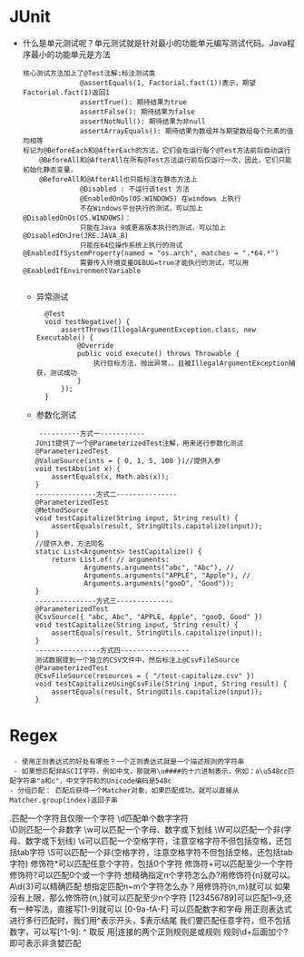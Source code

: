 #  JUnit
 - 什么是单元测试呢？单元测试就是针对最小的功能单元编写测试代码。Java程序最小的功能单元是方法
     ```$xslt
    核心测试方法加上了@Test注解:标注测试类
                   @assertEquals(1, Factorial.fact(1))表示，期望Factorial.fact(1)返回1
                   assertTrue(): 期待结果为true
                   assertFalse(): 期待结果为false
                   assertNotNull(): 期待结果为非null
                   assertArrayEquals(): 期待结果为数组并与期望数组每个元素的值均相等
    标记为@BeforeEach和@AfterEach的方法，它们会在运行每个@Test方法前后自动运行
         @BeforeAll和@AfterAll在所有@Test方法运行前后仅运行一次，因此，它们只能初始化静态变量，
         @BeforeAll和@AfterAll也只能标注在静态方法上
                   @Disabled : 不运行该test 方法
                   @EnabledOnOs(OS.WINDOWS) 在windows 上执行
                   不在Windows平台执行的测试，可以加上@DisabledOnOs(OS.WINDOWS)：
                   只能在Java 9或更高版本执行的测试，可以加上@DisabledOnJre(JRE.JAVA_8)
                   只能在64位操作系统上执行的测试@EnabledIfSystemProperty(named = "os.arch", matches = ".*64.*")
                   需要传入环境变量DEBUG=true才能执行的测试，可以用@EnabledIfEnvironmentVariable
                   
    ```
    - 异常测试
      ```$xslt
        @Test
        void testNegative() {
            assertThrows(IllegalArgumentException.class, new Executable() {
                @Override
                public void execute() throws Throwable {
                    执行目标方法，抛出异常，，且被IllegalArgumentException捕获，测试成功
                }
            });
        }
        ```
    - 参数化测试
     ```$xslt
         ----------方式一-----------
        JUnit提供了一个@ParameterizedTest注解，用来进行参数化测试
        @ParameterizedTest
        @ValueSource(ints = { 0, 1, 5, 100 })//提供入参
        void testAbs(int x) {
            assertEquals(x, Math.abs(x));
        }
        ---------------方式二---------------
        @ParameterizedTest
        @MethodSource
        void testCapitalize(String input, String result) {
            assertEquals(result, StringUtils.capitalize(input));
        }
        //提供入参，方法同名
        static List<Arguments> testCapitalize() {
            return List.of( // arguments:
                    Arguments.arguments("abc", "Abc"), //
                    Arguments.arguments("APPLE", "Apple"), //
                    Arguments.arguments("gooD", "Good"));
        }
        ---------------方式三--------------
        @ParameterizedTest
        @CsvSource({ "abc, Abc", "APPLE, Apple", "gooD, Good" })
        void testCapitalize(String input, String result) {
            assertEquals(result, StringUtils.capitalize(input));
        }
        ----------------方式四-----------------
        测试数据提到一个独立的CSV文件中，然后标注上@CsvFileSource
        @ParameterizedTest
        @CsvFileSource(resources = { "/test-capitalize.csv" })
        void testCapitalizeUsingCsvFile(String input, String result) {
            assertEquals(result, StringUtils.capitalize(input));
        }
     ```
 # Regex
     - 使用正则表达式的好处有哪些？一个正则表达式就是一个描述规则的字符串
     - 如果想匹配非ASCII字符，例如中文，那就用\u####的十六进制表示，例如：a\u548cc匹配字符串"a和c"，中文字符和的Unicode编码是548c
    - 分组匹配： 匹配后获得一个Matcher对象，如果匹配成功，就可以直接从Matcher.group(index)返回子串
 
 
 
 
 
 .匹配一个字符且仅限一个字符
 \d匹配单个数字字符  
 \D则匹配一个非数字
 \w可以匹配一个字母、数字或下划线
 \W可以匹配一个非(字母、数字或下划线)
 \s可以匹配一个空格字符，注意空格字符不但包括空格，还包括tab字符
 \S可以匹配一个非(空格字符，注意空格字符不但包括空格，还包括tab字符)
 修饰符*可以匹配任意个字符，包括0个字符
 修饰符+可以匹配至少一个字符
 修饰符?可以匹配0个或一个字符
 想精确指定n个字符怎么办?用修饰符{n}就可以。A\d{3}可以精确匹配
 想指定匹配n~m个字符怎么办？用修饰符{n,m}就可以
 如果没有上限，那么修饰符{n,}就可以匹配至少n个字符
 [123456789]可以匹配1~9,还有一种写法，直接写[1-9]就可以
 [0-9a-fA-F] 可以匹配数字和字母
 用正则表达式进行多行匹配时，我们用^表示开头，$表示结尾
 我们要匹配任意字符，但不包括数字，可以写[^1-9]: ^ 取反
 用|连接的两个正则规则是或规则
 规则\d+后面加个?即可表示非贪婪匹配
 
 
 
 
 
 
 
 
 
 
 
 
 
  
    